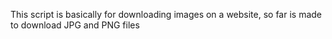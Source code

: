 This script is basically for downloading images on a website, so far is made to download JPG and PNG files
